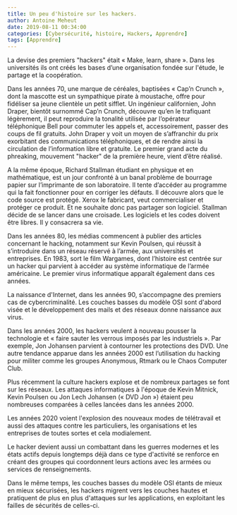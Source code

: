 ```yaml
---
title: Un peu d'histoire sur les hackers.
author: Antoine Meheut
date: 2019-08-11 00:34:00
categories: [Cybersécurité, histoire, Hackers, Apprendre]
tags: [Apprendre]
---
```


La devise des premiers "hackers" était « Make, learn, share ». Dans les universités ils ont créés les bases d’une organisation fondée sur l'étude, le partage et la coopération.

Dans les années 70, une marque de céréales, baptisées « Cap’n Crunch », dont la mascotte est un sympathique pirate à moustache, offre pour fidéliser sa jeune clientèle un petit sifflet. Un ingénieur californien, John Draper, bientôt surnommé Cap’n Crunch, découvre qu’en le trafiquant légèrement, il peut reproduire la tonalité utilisée par l’opérateur téléphonique Bell pour commuter les appels et, accessoirement, passer des coups de fil gratuits. John Draper y voit un moyen de s’affranchir du prix exorbitant des communications téléphoniques, et de rendre ainsi la circulation de l’information libre et gratuite. Le premier grand acte du phreaking, mouvement "hacker" de la première heure, vient d’être réalisé.

A la même époque, Richard Stallman étudiant en physique et en mathématique, est un jour confronté à un banal problème de bourrage papier sur l’imprimante de son laboratoire. Il tente d’accéder au programme qui la fait fonctionner pour en corriger les défauts. Il découvre alors que le code source est protégé. Xerox le fabricant, veut commercialiser et protéger ce produit. Et ne souhaite donc pas partager son logiciel. Stallman décide de se lancer dans une croisade. Les logiciels et les codes doivent être libres. Il y consacrera sa vie.

Dans les années 80, les médias commencent à publier des articles concernant le hacking, notamment sur Kevin Poulsen, qui réussit à s’introduire dans un réseau réservé à l’armée, aux universités et entreprises. En 1983, sort le film Wargames, dont l’histoire est centrée sur un hacker qui parvient à accéder au système informatique de l’armée américaine. Le premier virus informatique apparaît également dans ces années.

La naissance d'Internet, dans les années 90, s’accompagne des premiers cas de cybercriminalité. Les couches basses du modèle OSI sont d'abord visée et le développement des mails et des réseaux donne naissance aux virus.

Dans les années 2000, les hackers veulent à nouveau pousser la technologie et « faire sauter les verrous imposés par les industriels ». Par exemple, Jon Johansen parvient à contourner les protections des DVD. Une autre tendance apparue dans les années 2000 est l’utilisation du hacking pour militer comme les groupes Anonymous, Rtmark ou le Chaos Computer Club.

Plus récemment la culture hackers explose et de nombreux partages se font sur les réseaux. Les attaques informatiques à l'époque de Kevin Mitnick, Kevin Poulsen ou Jon Lech Johansen (« DVD Jon ») étaient peu nombreuses comparées à celles lancées dans les années 2000.

Les années 2020 voient l'explosion des nouveaux modes de télétravail et aussi des attaques contre les particuliers, les organisations et les entreprises de toutes sortes et cela modialement.
 
 Le hacker devient aussi un combattant dans les guerres modernes et les états actifs depuis longtemps déjà dans ce type d'activité se renforce en créant des groupes qui coordonnent leurs actions avec les armées ou services de renseignements.

 Dans le même temps, les couches basses du modèle OSI étants de mieux en mieux sécurisées, les hackers migrent vers les couches hautes et pratiquent de plus en plus d'attaques sur les applications, en exploitant les failles de sécurités de celles-ci.
 

